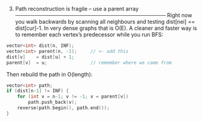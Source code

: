 3. Path reconstruction is fragile – use a parent array
────────────────────────────────────────
Right now you walk backwards by scanning all neighbours and testing
dist[nei] == dist[cur]-1. In very dense graphs that is O(E).
A cleaner and faster way is to remember each vertex’s predecessor while
you run BFS:

```cpp
vector<int> dist(n, INF);
vector<int> parent(n, -1);     // <- add this
dist[v]    = dist[u] + 1;
parent[v]  = u;                // remember where we came from
```
Then rebuild the path in O(length):

```cpp
vector<int> path;
if (dist[n-1] != INF) {
    for (int v = n-1; v != -1; v = parent[v])
        path.push_back(v);
    reverse(path.begin(), path.end());
}
```
